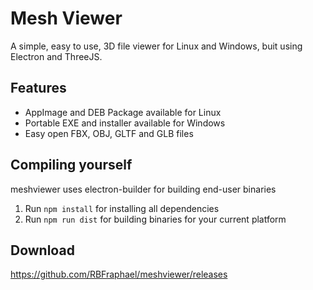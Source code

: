 # Mesh Viewer
A simple, easy to use, 3D file viewer for Linux and Windows, buit using Electron and ThreeJS.

## Features
- AppImage and DEB Package available for Linux
- Portable EXE and installer available for Windows
- Easy open FBX, OBJ, GLTF and GLB files

## Compiling yourself
meshviewer uses electron-builder for building end-user binaries
1. Run ```npm install``` for installing all dependencies
2. Run ```npm run dist``` for building binaries for your current platform

## Download
https://github.com/RBFraphael/meshviewer/releases